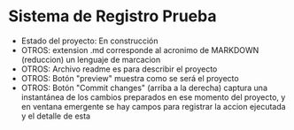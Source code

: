 <h1>Sistema de Registro Prueba</h1>

- Estado del proyecto: En construcción
- OTROS: extension .md corresponde al acronimo de MARKDOWN (reduccion) un lenguaje de marcacion
- OTROS: Archivo readme es para describir el proyecto
- OTROS: Botón "preview" muestra como se será el proyecto
- OTROS: Botón "Commit changes" (arriba a la derecha) captura una instantánea de los cambios preparados en ese momento del proyecto, y en ventana emergente se hay campos para registrar la accion ejecutada y el detalle de esta
